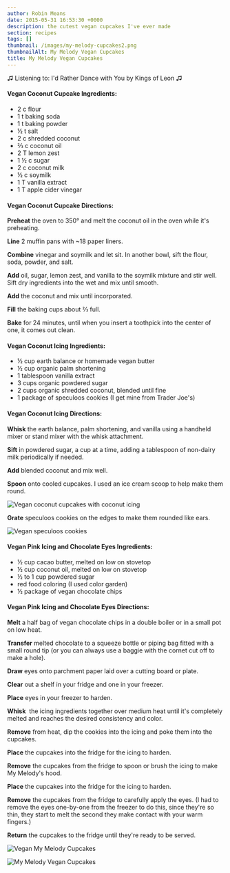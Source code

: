```yaml
---
author: Robin Means
date: 2015-05-31 16:53:30 +0000
description: the cutest vegan cupcakes I've ever made
section: recipes
tags: []
thumbnail: /images/my-melody-cupcakes2.png
thumbnailAlt: My Melody Vegan Cupcakes
title: My Melody Vegan Cupcakes
---
```


♫&nbsp;Listening to: I'd Rather Dance with You by Kings of Leon ♫

#### Vegan Coconut Cupcake Ingredients:

- 2 c flour
- 1 t baking soda
- 1 t baking powder
- ½ t salt
- 2 c shredded coconut
- ⅔ c coconut oil
- 2 T lemon zest
- 1 ½ c sugar
- 2 c coconut milk
- ½ c soymilk
- 1 T vanilla extract
- 1 T apple cider vinegar



#### Vegan Coconut Cupcake Directions:

**Preheat** the oven to 350° and melt the coconut oil in the oven while it's preheating.

**Line** 2 muffin pans with ~18 paper liners.

**Combine** vinegar and soymilk and let sit. In another bowl, sift the flour, soda, powder, and salt.

**Add** oil, sugar, lemon zest, and vanilla to the soymilk mixture and stir well. Sift dry ingredients into the wet and mix until smooth.

**Add** the coconut and mix until incorporated.

**Fill** the baking cups about ⅔&nbsp;full.

**Bake** for 24 minutes, until when you insert a toothpick into the center of one, it comes out clean.



#### Vegan Coconut Icing Ingredients:

- ½ cup earth balance or homemade vegan butter
- ½ cup organic palm shortening
- 1 tablespoon vanilla extract
- 3 cups organic powdered sugar
- 2 cups organic shredded coconut, blended until fine
- 1 package of speculoos cookies (I get mine from Trader Joe's)



#### Vegan Coconut Icing Directions:

**Whisk** the earth balance, palm shortening, and vanilla using a handheld mixer or stand mixer with the whisk attachment.

**Sift** in powdered sugar, a cup at a time, adding a tablespoon of non-dairy milk periodically if needed.

**Add** blended coconut and mix well.

**Spoon** onto cooled cupcakes. I used an ice cream scoop to help make them round.

![Vegan coconut cupcakes with coconut icing](/images/my-melody-cupcakes1.png)

**Grate** speculoos cookies on the edges to make them rounded like ears.

![Vegan speculoos cookies](/images/my-melody-cupcakes3.png)



#### Vegan Pink Icing and Chocolate Eyes Ingredients:

- ½ cup cacao butter, melted on low on stovetop
- ½ cup coconut oil, melted on low on stovetop
- ½ to 1 cup powdered sugar
- red food coloring (I used color garden)
- ½&nbsp;package of vegan chocolate chips



#### Vegan Pink Icing and Chocolate Eyes Directions:

**Melt** a half bag of vegan chocolate chips in a double boiler or in a small pot on low heat.

**Transfer** melted chocolate to a squeeze bottle or piping bag fitted with a small round tip (or you can always use a baggie with the cornet cut off to make a hole).

**Draw** eyes onto parchment paper laid over a cutting board or plate.

**Clear** out a shelf in your fridge and one in your freezer.

**Place** eyes in your freezer to harden.

**Whisk** &nbsp;the icing ingredients together over medium heat until it's completely melted and reaches the desired consistency and color.

**Remove** from heat, dip the cookies into the icing and poke them into the cupcakes.

**Place** the cupcakes into the fridge for the icing to harden.

**Remove** the cupcakes from the fridge to spoon or brush the icing to make My Melody's hood.

**Place** the cupcakes into the fridge for the icing to harden.

**Remove** the cupcakes from the fridge to carefully apply the eyes. (I had to remove the eyes one-by-one from the freezer to do this, since they're so thin, they start to melt the second they make contact with your warm fingers.)

**Return** the cupcakes to the fridge until they're ready to be served.

![Vegan My Melody Cupcakes](/images/my-melody-cupcakes4.png)

![My Melody Vegan Cupcakes](/images/my-melody-cupcakes2.png)

